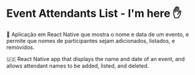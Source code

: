 # Event Attendants List - I'm here :raised_hand:

:iphone: Aplicação em React Native que mostra o nome e data de um evento, e permite que nomes de participantes sejam adicionados, listados, e removidos.

:us: React Native app that displays the name and date of an event, and allows attendant names to be added, listed, and deleted.